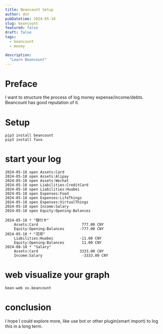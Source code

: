```yaml
---
title: Beancount Setup
author: dot
pubDatetime: 2024-05-18
slug: beancount
featured: false
draft: false
tags:
  - beancount
  - money

description:
  "Learn Beancount"
---
```


# Preface

I want to structure the process of log money expense/income/debts. Beancount has good reputation of it.

# Setup

```
pip3 install beancount 
pip3 install fava
```

# start your log
```
2024-05-18 open Assets:Card
2024-05-18 open Assets:Alipay
2024-05-18 open Assets:Wechat
2024-05-18 open Liabilities:CreditCard
2024-05-18 open Liabilities:Huabei
2024-05-18 open Expenses:Food
2024-05-18 open Expenses:LifeThings
2024-05-18 open Expenses:VirtualThings
2024-05-18 open Income:Salary
2024-05-18 open Equity:Opening-Balances

2024-05-18 * "银行卡"
    Assets:Card                    777.00 CNY
    Equity:Opening-Balances       -777.00 CNY
2024-05-18 * "花呗"
    Liabilities:Huabei            -11.00 CNY
    Equity:Opening-Balances        11.00 CNY
2024-08-18 * "Salary"  
    Assets:Card                   3333.00 CNY
    Income:Salary                  -3333.00 CNY
```

# web visualize your graph

```
bean-web xx.beancount
```

# conclusion
I hope I could explore more, like use bot or other plugin(smart import) to log this in a long term.
